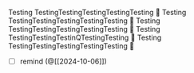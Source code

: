 
Testing TestingTestingTestingTestingTesting 🧪
Testing TestingTestingTestingTestingTesting 🧪
Testing TestingTestingTestingTestingTesting 🧪
Testing TestingTestingTestinQTestingTesting 🧪
Testing TestingTestingTestingTestingTesting 🧪

- [ ] remind (@[[2024-10-06]])